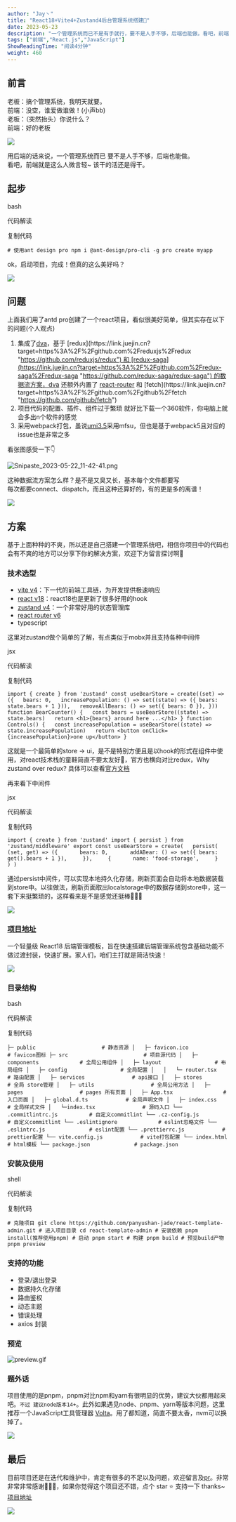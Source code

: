 ```yaml
---
author: "Jay丶"
title: "React18+Vite4+Zustand4后台管理系统搭建🎉"
date: 2023-05-23
description: "一个管理系统而已不是有手就行，要不是人手不够，后端也能做。看吧，前端就是这么人微言轻~该干的活还是得干！"
tags: ["前端","React.js","JavaScript"]
ShowReadingTime: "阅读4分钟"
weight: 460
---
```

前言
--

老板：搞个管理系统，我明天就要。  
前端：没空，谁爱做谁做！(小声bb)  
老板：（突然抬头）你说什么？  
前端：好的老板

![](https://p9-juejin.byteimg.com/tos-cn-i-k3u1fbpfcp/695e4cb513c942278d5c6e269ac40bf1~tplv-k3u1fbpfcp-zoom-in-crop-mark:1512:0:0:0.awebp)

用后端的话来说，一个管理系统而已 要不是人手不够，后端也能做。  
看吧，前端就是这么人微言轻~ 该干的活还是得干。

起步
--

bash

 代码解读

复制代码

`# 使用ant design pro npm i @ant-design/pro-cli -g pro create myapp`

ok，启动项目，完成！但真的这么美好吗？

![](https://p9-juejin.byteimg.com/tos-cn-i-k3u1fbpfcp/cc18325341d646ba9485a327806d273d~tplv-k3u1fbpfcp-zoom-in-crop-mark:1512:0:0:0.awebp)

问题
--

上面我们用了antd pro创建了一个react项目，看似很美好简单，但其实存在以下的问题(个人观点)

1.  集成了[dva](https://link.juejin.cn?target=https%3A%2F%2Fdvajs.com%2F "https://dvajs.com/")，基于 [redux](https://link.juejin.cn?target=https%3A%2F%2Fgithub.com%2Freduxjs%2Fredux "https://github.com/reduxjs/redux") 和 [redux-saga](https://link.juejin.cn?target=https%3A%2F%2Fgithub.com%2Fredux-saga%2Fredux-saga "https://github.com/redux-saga/redux-saga") 的数据流方案，dva 还额外内置了 [react-router](https://link.juejin.cn?target=https%3A%2F%2Fgithub.com%2FReactTraining%2Freact-router "https://github.com/ReactTraining/react-router") 和 [fetch](https://link.juejin.cn?target=https%3A%2F%2Fgithub.com%2Fgithub%2Ffetch "https://github.com/github/fetch")
2.  项目代码的配置、插件、组件过于繁琐 就好比下载一个360软件，你电脑上就会多出n个软件的感觉
3.  采用webpack打包，虽说[umi3.5](https://link.juejin.cn?target=https%3A%2F%2Fv3.umijs.org%2Fzh-CN%2Fdocs%2Fmfsu%23%25E4%25BB%2580%25E4%25B9%2588%25E6%2598%25AF-mfsu "https://v3.umijs.org/zh-CN/docs/mfsu#%E4%BB%80%E4%B9%88%E6%98%AF-mfsu")采用mfsu，但也是基于webpack5且对应的issue也是非常之多  
    

看张图感受一下👇

![Snipaste_2023-05-22_11-42-41.png](https://p6-juejin.byteimg.com/tos-cn-i-k3u1fbpfcp/33498a847f784530ba86bef2b16f22ad~tplv-k3u1fbpfcp-zoom-in-crop-mark:1512:0:0:0.awebp?)

这种数据流方案怎么样？是不是又臭又长，基本每个文件都要写  
每次都要connect、dispatch，而且这种还算好的，有的更是多的离谱！

![](https://p3-juejin.byteimg.com/tos-cn-i-k3u1fbpfcp/e0b7f88df6934790b661667cbc854a06~tplv-k3u1fbpfcp-zoom-in-crop-mark:1512:0:0:0.awebp?)

方案
--

基于上面种种的不爽，所以还是自己搭建一个管理系统吧，相信你项目中的代码也会有不爽的地方可以分享下你的解决方案，欢迎下方留言探讨啊🤞

### 技术选型

*   [vite v4](https://link.juejin.cn?target=https%3A%2F%2Fcn.vitejs.dev%2F "https://cn.vitejs.dev/")：下一代的前端工具链，为开发提供极速响应
*   [react v18](https://link.juejin.cn?target=https%3A%2F%2Freact.dev%2F "https://react.dev/")：react18也是更新了很多好用的hook
*   [zustand v4](https://link.juejin.cn?target=https%3A%2F%2Fgithub.com%2Fpmndrs%2Fzustand "https://github.com/pmndrs/zustand")：一个非常好用的状态管理库
*   [react router v6](https://link.juejin.cn?target=https%3A%2F%2Freactrouter.com%2Fen%2Fmain "https://reactrouter.com/en/main")
*   typescript

这里对zustand做个简单的了解，有点类似于mobx并且支持各种中间件

jsx

 代码解读

复制代码

`import { create } from 'zustand' const useBearStore = create((set) => ({   bears: 0,   increasePopulation: () => set((state) => ({ bears: state.bears + 1 })),   removeAllBears: () => set({ bears: 0 }), })) function BearCounter() {   const bears = useBearStore((state) => state.bears)   return <h1>{bears} around here ...</h1> } function Controls() {   const increasePopulation = useBearStore((state) => state.increasePopulation)   return <button onClick={increasePopulation}>one up</button> }`

这就是一个最简单的store -> ui，是不是特别方便且是以hook的形式在组件中使用，对react技术栈的童鞋简直不要太友好🎉，官方也横向对比redux，Why zustand over redux? 具体可以查看[官方文档](https://link.juejin.cn?target=https%3A%2F%2Fgithub.com%2Fpmndrs%2Fzustand "https://github.com/pmndrs/zustand")

再来看下中间件

jsx

 代码解读

复制代码

`import { create } from 'zustand' import { persist } from 'zustand/middleware' export const useBearStore = create(   persist(     (set, get) => ({       bears: 0,       addABear: () => set({ bears: get().bears + 1 }),     }),     {       name: 'food-storage',     }   ) )`

通过persist中间件，可以实现本地持久化存储，刷新页面会自动将本地数据装载到store中。以往做法，刷新页面取出localstorage中的数据存储到store中，这一套下来挺繁琐的，这样看来是不是感觉还挺棒👏👏👏

![](https://p6-juejin.byteimg.com/tos-cn-i-k3u1fbpfcp/d2551015e9dc43bb8d5210671ae61b7c~tplv-k3u1fbpfcp-zoom-in-crop-mark:1512:0:0:0.awebp?)

### [项目地址](https://link.juejin.cn?target=https%3A%2F%2Fgithub.com%2Fpanyushan-jade%2Freact-template-admin "https://github.com/panyushan-jade/react-template-admin")

一个轻量级 React18 后端管理模板，旨在快速搭建后端管理系统包含基础功能不做过渡封装，快速扩展。家人们，咱们主打就是简洁快速！

![](https://p3-juejin.byteimg.com/tos-cn-i-k3u1fbpfcp/1fd3b7c6b53d46888107cfbf87d87d3c~tplv-k3u1fbpfcp-zoom-in-crop-mark:1512:0:0:0.awebp?)

### 目录结构

bash

 代码解读

复制代码

`├─ public                     # 静态资源 │   ├─ favicon.ico            # favicon图标 ├─ src                        # 项目源代码 │   ├─ components             # 全局公用组件 │   ├─ layout                 # 布局组件 │   ├─ config                 # 全局配置 │   │   └─ router.tsx         # 路由配置 │   ├─ services               # api接口 │   ├─ stores                 # 全局 store管理 │   ├─ utils                  # 全局公用方法 │   ├─ pages                  # pages 所有页面 │   ├─ App.tsx                # 入口页面 │   ├─ global.d.ts            # 全局声明文件 │   ├─ index.css              # 全局样式文件 │   └─index.tsx               # 源码入口 └── .commitlintrc.js          # 自定义commitlint └── .cz-config.js             # 自定义commitlint └── .eslintignore             # eslint忽略文件 └── .eslintrc.js              # eslint配置 └── .prettierrc.js            # prettier配置 └── vite.config.js            # vite打包配置 └── index.html                # html模板 └── package.json              # package.json`

### 安装及使用

shell

 代码解读

复制代码

`# 克隆项目 git clone https://github.com/panyushan-jade/react-template-admin.git # 进入项目目录 cd react-template-admin # 安装依赖 pnpm install(推荐使用pnpm) # 启动 pnpm start # 构建 pnpm build # 预览build产物 pnpm preview`

### 支持的功能

*    登录/退出登录
*    数据持久化存储
*    路由鉴权
*    动态主题
*    错误处理
*    axios 封装

### 预览

![preview.gif](https://p3-juejin.byteimg.com/tos-cn-i-k3u1fbpfcp/e10076b00d53423a87147613a1b5a500~tplv-k3u1fbpfcp-zoom-in-crop-mark:1512:0:0:0.awebp?)

### 题外话

项目使用的是pnpm，pnpm对比npm和yarn有很明显的优势，建议大伙都用起来吧。`不过 建议node版本14+`。此外如果遇见node、pnpm、yarn等版本问题，这里推荐一个JavaScript工具管理器 [Volta](https://link.juejin.cn?target=https%3A%2F%2Fvolta.sh%2F "https://volta.sh/")。用了都知道，简直不要太香，nvm可以换掉了。

![](https://p1-juejin.byteimg.com/tos-cn-i-k3u1fbpfcp/96176787e3b34ed4b3129c9e384734d8~tplv-k3u1fbpfcp-zoom-in-crop-mark:1512:0:0:0.awebp?)

最后
--

目前项目还是在迭代和维护中，肯定有很多的不足以及问题，欢迎留言及[pr](https://link.juejin.cn?target=https%3A%2F%2Fgithub.com%2Fpanyushan-jade%2Freact-template-admin%2Fpulls "https://github.com/panyushan-jade/react-template-admin/pulls")。非常非常非常感谢🤞🤞🤞，如果你觉得这个项目还不错，点个 star ⭐️ 支持一下 thanks~ [项目地址](https://link.juejin.cn?target=https%3A%2F%2Fgithub.com%2Fpanyushan-jade%2Freact-template-admin "https://github.com/panyushan-jade/react-template-admin")

![](https://p3-juejin.byteimg.com/tos-cn-i-k3u1fbpfcp/69589bd513e04789853b67a8e33fd5a9~tplv-k3u1fbpfcp-zoom-in-crop-mark:1512:0:0:0.awebp?)